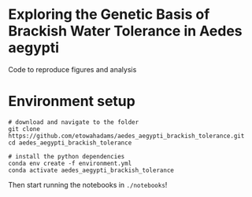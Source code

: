 # Exploring the Genetic Basis of Brackish Water Tolerance in Aedes aegypti
Code to reproduce figures and analysis

# Environment setup
```
# download and navigate to the folder
git clone https://github.com/etowahadams/aedes_aegypti_brackish_tolerance.git
cd aedes_aegypti_brackish_tolerance

# install the python dependencies 
conda env create -f environment.yml
conda activate aedes_aegypti_brackish_tolerance
```

Then start running the notebooks in `./notebooks`!

